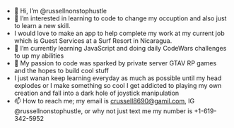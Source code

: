 - 👋 Hi, I’m @russellnonstophustle
- 👀 I’m interested in learning to code to change my occuption and also just to learn a new skill.
- I would love to make an app to help complete my work at my current job which is Guest Services at a Surf Resort in Nicaragua.
- 🌱 I’m currently learning JavaScript and doing daily CodeWars challenges to up my abilities
- 💞️ My passion to code was sparked by private server GTAV RP games and the hopes to build cool stuff
- I just wanan keep learning everyday as much as possible until my head explodes or I make something so cool I get addicted to playing my own creation and fall into a dark hole of joystick manipulation
- 📫 How to reach me; my email is crussell8690@gamil.com, IG @russellnonstophustle, or why not just text me my number is +1-619-342-5952

<!---
russellnonstophustle/russellnonstophustle is a ✨ special ✨ repository because its `README.md` (this file) appears on your GitHub profile.
You can click the Preview link to take a look at your changes.
--->
